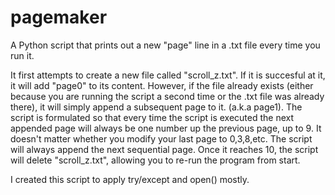 # pagemaker
A Python script that prints out a new "page" line in a .txt file every time you run it.

It first attempts to create a new file called "scroll_z.txt". If it is succesful at it, it will add "page0" to its content.
However, if the file already exists (either because you are running the script a second time or the .txt file was already there), it will simply append a subsequent page to it. (a.k.a page1).
The script is formulated so that every time the script is executed the next appended page will always be one number up the previous page, up to 9. It doesn't matter whether you modify your last page to 0,3,8,etc. The script will always append the next sequential page.
Once it reaches 10, the script will delete "scroll_z.txt", allowing you to re-run the program from start.

I created this script to apply try/except and open() mostly.
